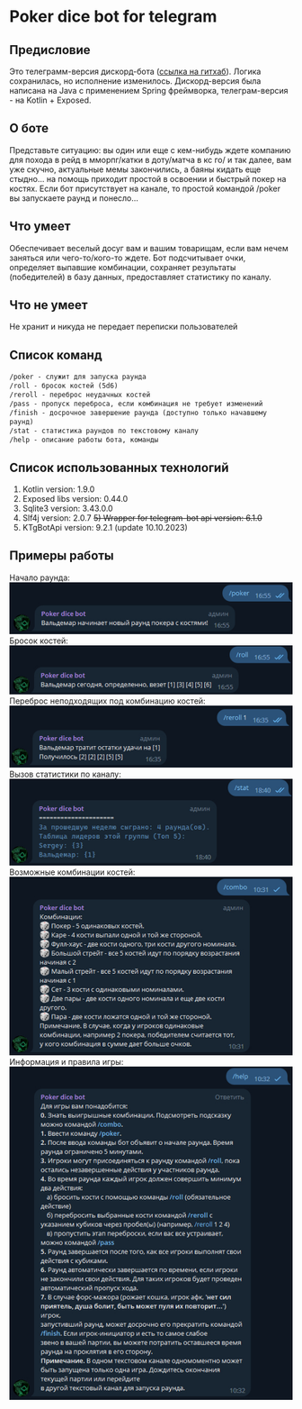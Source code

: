 # Poker dice bot for telegram

## Предисловие

Это телеграмм-версия дискорд-бота ([ссылка на гитхаб](https://github.com/ath31st/poker_dice_bot)).
Логика сохранилась, но исполнение изменилось. Дискорд-версия была написана на Java с применением
Spring фреймворка, телеграм-версия - на Kotlin + Exposed.

## О боте

Представьте ситуацию: вы один или еще с кем-нибудь ждете компанию для похода в рейд в мморпг/катки в
доту/матча в кс го/
и так далее, вам уже скучно, актуальные мемы закончились, а баяны кидать еще стыдно... на помощь
приходит простой в освоении
и быстрый покер на костях. Если бот присутствует на канале, то простой командой /poker вы запускаете
раунд и понесло...

## Что умеет

Обеспечивает веселый досуг вам и вашим товарищам, если вам нечем заняться или чего-то/кого-то ждете.
Бот подсчитывает очки, определяет выпавшие комбинации, сохраняет результаты (победителей) в базу
данных, предоставляет статистику по каналу.

## Что не умеет

Не хранит и никуда не передает переписки пользователей

## Список команд

    /poker - служит для запуска раунда
    /roll - бросок костей (5d6)
    /reroll - переброс неудачных костей
    /pass - пропуск переброса, если комбинация не требует изменений
    /finish - досрочное завершение раунда (доступно только начавшему раунд)
    /stat - статистика раундов по текстовому каналу
    /help - описание работы бота, команды

## Список использованных технологий

1) Kotlin version: 1.9.0
2) Exposed libs version: 0.44.0
3) Sqlite3 version: 3.43.0.0
4) Slf4j version: 2.0.7
~~5) Wrapper for telegram-bot api version: 6.1.0~~
5) KTgBotApi version: 9.2.1 (update 10.10.2023)

## Примеры работы

Начало раунда:</br>
![image info](images/poker.jpg)</br>
Бросок костей:</br>
![image info](images/roll.jpg)</br>
Переброс неподходящих под комбинацию костей:</br>
![image info](images/reroll.jpg)</br>
Вызов статистики по каналу:</br>
![image info](images/stat.jpg)</br>
Возможные комбинации костей:</br>
![image info](images/combo.jpg)</br>
Информация и правила игры:</br>
![image info](images/help.jpg)</br>